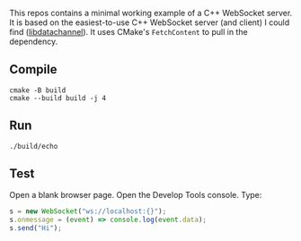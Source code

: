 This repos contains a minimal working example of a C++ WebSocket server. It is based on the easiest-to-use C++ WebSocket server (and client) I could find ([libdatachannel](https://github.com/paullouisageneau/libdatachannel)). It uses CMake's `FetchContent` to pull in the dependency.

## Compile

```
cmake -B build
cmake --build build -j 4
```

## Run

```
./build/echo
```

## Test

Open a blank browser page. Open the Develop Tools console. Type:

```javascript
s = new WebSocket("ws://localhost:{}");
s.onmessage = (event) => console.log(event.data);
s.send("Hi");
```
